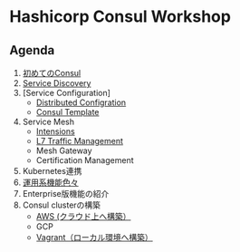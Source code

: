 # Hashicorp Consul Workshop

## Agenda

1. [初めてのConsul](contents/hello-consul.md)
1. [Service Discovery](contents/srd.md)
1. [Service Configuration]
	* [Distributed Configration](contents/distributed-config.md)
	* [Consul Template](contents/scf.md)
1. Service Mesh
	* [Intensions](contents/intentions.md)
	* [L7 Traffic Management](contents/l7.md)
	* Mesh Gateway
	* Certification Management
1. Kubernetes連携
1. [運用系機能色々](contents/utilities.md)
1. Enterprise版機能の紹介
1. Consul clusterの構築
	* [AWS (クラウド上へ構築）](assets/cluster_setup/aws/README.md)
	* GCP
	* [Vagrant（ローカル環境へ構築）](assets/cluster_setup/vagrant/README.md)
